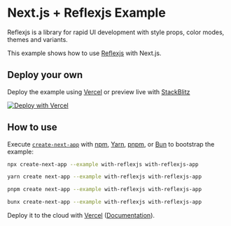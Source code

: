 # Next.js + Reflexjs Example

Reflexjs is a library for rapid UI development with style props, color modes, themes and variants.

This example shows how to use [Reflexjs](https://github.com/reflexjs/reflexjs) with Next.js.

## Deploy your own

Deploy the example using [Vercel](https://vercel.com?utm_source=github&utm_medium=readme&utm_campaign=next-example) or preview live with [StackBlitz](https://stackblitz.com/github/vercel/next.js/tree/canary/examples/with-reflexjs)

[![Deploy with Vercel](https://vercel.com/button)](https://vercel.com/new/clone?repository-url=https://github.com/vercel/next.js/tree/canary/examples/with-reflexjs&project-name=with-reflexjs&repository-name=with-reflexjs)

## How to use

Execute [`create-next-app`](https://github.com/vercel/next.js/tree/canary/packages/create-next-app) with [npm](https://docs.npmjs.com/cli/init), [Yarn](https://yarnpkg.com/lang/en/docs/cli/create/), [pnpm](https://pnpm.io), or [Bun](https://bun.sh/docs/cli/bunx) to bootstrap the example:

```bash
npx create-next-app --example with-reflexjs with-reflexjs-app
```

```bash
yarn create next-app --example with-reflexjs with-reflexjs-app
```

```bash
pnpm create next-app --example with-reflexjs with-reflexjs-app
```

```bash
bunx create-next-app --example with-reflexjs with-reflexjs-app
```

Deploy it to the cloud with [Vercel](https://vercel.com/new?utm_source=github&utm_medium=readme&utm_campaign=next-example) ([Documentation](https://nextjs.org/docs/deployment)).
